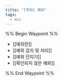 ```yaml
---
title: "[목차] 예외"
tags:
  - moc
---
```

%% Begin Waypoint %%
- [[예외란]]
- [[예외 감지 및 처리]]
- [[예외 던지기]]
- [[확인되지 않은 예외]]

%% End Waypoint %%